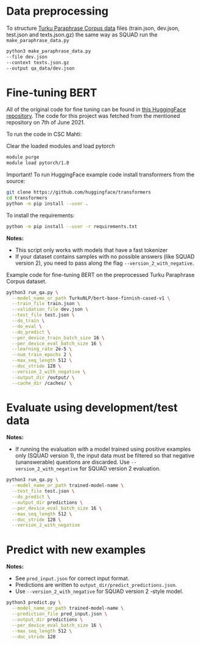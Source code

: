 # Data preprocessing

To structure [Turku Paraphrase Corpus data](https://github.com/TurkuNLP/Turku-paraphrase-corpus/tree/main/data-fi) files (train.json, dev.json, test.json and texts.json.gz) the same way as SQUAD run the `make_paraphrase_data.py`

```bash
python3 make_paraphrase_data.py 
--file dev.json 
--context texts.json.gz 
--output qa_data/dev.json
```

# Fine-tuning BERT

All of the original code for fine tuning can be found in [this HuggingFace repository](https://github.com/huggingface/transformers/tree/master/examples/pytorch/question-answering). The code for this project was fetched from the mentioned repository on 7th of June 2021.

To run the code in CSC Mahti:

Clear the loaded modules and load pytorch

```bash
module purge 
module load pytorch/1.8
```

Important! To run HuggingFace example code install transformers from the source:

```bash
git clone https://github.com/huggingface/transformers
cd transformers
python -m pip install --user . 
```
To install the requirements:
```bash
python -m pip install --user -r requirements.txt
```

**Notes:** 
- This script only works with models that have a fast tokenizer 
- If your dataset contains samples with no possible answers (like SQUAD version 2), you need to pass along the flag `--version_2_with_negative`.

Example code for fine-tuning BERT on the preprocessed Turku Paraphrase Corpus dataset. 

```bash
python3 run_qa.py \
  --model_name_or_path TurkuNLP/bert-base-finnish-cased-v1 \
  --train_file train.json \
  --validation_file dev.json \
  --test_file test.json \
  --do_train \
  --do_eval \
  --do_predict \
  --per_device_train_batch_size 16 \
  --per_device_eval_batch_size 16 \
  --learning_rate 2e-5 \
  --num_train_epochs 2 \
  --max_seq_length 512 \
  --doc_stride 128 \
  --version_2_with_negative \
  --output_dir /output/ \
  --cache_dir /caches/ \
```

# Evaluate using development/test data

**Notes:**
- If running the evaluation with a model trained using positive examples only (SQUAD version 1), the input data must be filtered so that negative (unanswerable) questions are discarded. Use `--version_2_with_negative` for SQUAD version 2 evaluation.

```bash
python3 run_qa.py \
  --model_name_or_path trained-model-name \
  --test_file test.json \
  --do_predict \
  --output_dir predictions \
  --per_device_eval_batch_size 16 \
  --max_seq_length 512 \
  --doc_stride 128 \
  --version_2_with_negative
```

# Predict with new examples

**Notes:**
- See `pred_input.json` for correct input format.
- Predictions are written to `output_dir/predict_predictions.json`.
- Use `--version_2_with_negative` for SQUAD version 2 -style model.

```bash
python3 predict.py \
  --model_name_or_path trained-model-name \
  --prediction_file pred_input.json \
  --output_dir predictions \
  --per_device_eval_batch_size 16 \
  --max_seq_length 512 \
  --doc_stride 128
```
